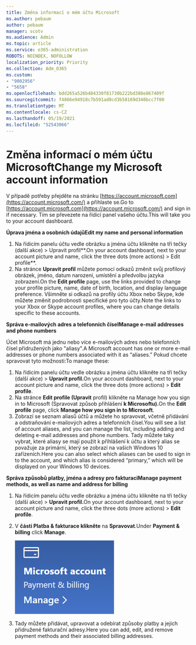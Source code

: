 ```yaml
---
title: Změna informací o mém účtu Microsoft
ms.author: pebaum
author: pebaum
manager: scotv
ms.audience: Admin
ms.topic: article
ms.service: o365-administration
ROBOTS: NOINDEX, NOFOLLOW
localization_priority: Priority
ms.collection: Adm_O365
ms.custom:
- "9002956"
- "5658"
ms.openlocfilehash: bdd265a526b484330f81730b222bd388e867409f
ms.sourcegitcommit: f4866e94918c7b591ad0cd3b58169d340bcc7f00
ms.translationtype: MT
ms.contentlocale: cs-CZ
ms.lasthandoff: 05/19/2021
ms.locfileid: "52543066"
---
```

# <a name="change-my-microsoft-account-information"></a><span data-ttu-id="5dd5a-102">Změna informací o mém účtu Microsoft</span><span class="sxs-lookup"><span data-stu-id="5dd5a-102">Change my Microsoft account information</span></span>

<span data-ttu-id="5dd5a-103">V případě potřeby přejděte na stránku [https://account.microsoft.com](https://account.microsoft.com/) a přihlaste se.</span><span class="sxs-lookup"><span data-stu-id="5dd5a-103">Go to [https://account.microsoft.com](https://account.microsoft.com/) and sign in if necessary.</span></span> <span data-ttu-id="5dd5a-104">Tím se převezete na řídicí panel vašeho účtu.</span><span class="sxs-lookup"><span data-stu-id="5dd5a-104">This will take you to your account dashboard.</span></span>  

<span data-ttu-id="5dd5a-105">**Úprava jména a osobních údajů**</span><span class="sxs-lookup"><span data-stu-id="5dd5a-105">**Edit my name and personal information**</span></span>

1. <span data-ttu-id="5dd5a-106">Na řídicím panelu účtu vedle obrázku a jména účtu klikněte na tři tečky (další akce) > Upravit profil\*\*.</span><span class="sxs-lookup"><span data-stu-id="5dd5a-106">On your account dashboard, next to your account picture and name, click the three dots (more actions) > Edit profile\*\*.</span></span>
2. <span data-ttu-id="5dd5a-107">Na stránce **Upravit profil** můžete pomocí odkazů změnit svůj profilový obrázek, jméno, datum narození, umístění a předvolbu jazyka zobrazení.</span><span class="sxs-lookup"><span data-stu-id="5dd5a-107">On the **Edit profile** page, use the links provided to change your profile picture, name, date of birth, location, and display language preference.</span></span> <span data-ttu-id="5dd5a-108">Všimněte si odkazů na profily účtu Xbox nebo Skype, kde můžete změnit podrobnosti specifické pro tyto účty.</span><span class="sxs-lookup"><span data-stu-id="5dd5a-108">Note the links to your Xbox or Skype account profiles, where you can change details specific to these accounts.</span></span>

<span data-ttu-id="5dd5a-109">**Správa e-mailových adres a telefonních čísel**</span><span class="sxs-lookup"><span data-stu-id="5dd5a-109">**Manage e-mail addresses and phone numbers**</span></span>

<span data-ttu-id="5dd5a-110">Účet Microsoft má jednu nebo více e-mailových adres nebo telefonních čísel přidružených jako "aliasy".</span><span class="sxs-lookup"><span data-stu-id="5dd5a-110">A Microsoft account has one or more e-mail addresses or phone numbers associated with it as “aliases.”</span></span> <span data-ttu-id="5dd5a-111">Pokud chcete spravovat tyto možnosti:</span><span class="sxs-lookup"><span data-stu-id="5dd5a-111">To manage these:</span></span>

1. <span data-ttu-id="5dd5a-112">Na řídicím panelu účtu vedle obrázku a jména účtu klikněte na tři tečky (další akce) > **Upravit profil.**</span><span class="sxs-lookup"><span data-stu-id="5dd5a-112">On your account dashboard, next to your account picture and name, click the three dots (more actions) > **Edit profile**.</span></span>
2. <span data-ttu-id="5dd5a-113">Na stránce **Edit profile (Upravit** profil) klikněte na Manage how you sign in to Microsoft (Spravovat způsob přihlášení **k Microsoftu).**</span><span class="sxs-lookup"><span data-stu-id="5dd5a-113">On the **Edit profile** page, click **Manage how you sign in to Microsoft**.</span></span> 
3. <span data-ttu-id="5dd5a-114">Zobrazí se seznam aliasů účtů a můžete ho spravovat, včetně přidávání a odstraňování e-mailových adres a telefonních čísel.</span><span class="sxs-lookup"><span data-stu-id="5dd5a-114">You will see a list of account aliases, and you can manage the list, including adding and deleting e-mail addresses and phone numbers.</span></span> <span data-ttu-id="5dd5a-115">Tady můžete taky vybrat, které aliasy se mají použít k přihlášení k účtu a který alias se považuje za primární, který se zobrazí na vašich Windows 10 zařízeních.</span><span class="sxs-lookup"><span data-stu-id="5dd5a-115">Here you can also select which aliases can be used to sign in to the account, and which alias is considered “primary,” which will be displayed on your Windows 10 devices.</span></span>

<span data-ttu-id="5dd5a-116">**Správa způsobů platby, jména a adresy pro fakturaci**</span><span class="sxs-lookup"><span data-stu-id="5dd5a-116">**Manage payment methods, as well as name and address for billing**</span></span> 

1. <span data-ttu-id="5dd5a-117">Na řídicím panelu účtu vedle obrázku a jména účtu klikněte na tři tečky (další akce) > **Upravit profil.**</span><span class="sxs-lookup"><span data-stu-id="5dd5a-117">On your account dashboard, next to your account picture and name, click the three dots (more actions) > **Edit profile**.</span></span>
2. <span data-ttu-id="5dd5a-118">V **části Platba & fakturace klikněte** na **Spravovat**.</span><span class="sxs-lookup"><span data-stu-id="5dd5a-118">Under **Payment & billing** click **Manage**.</span></span>

    ![Správa plateb a fakturace](media/manage-account.png)

3. <span data-ttu-id="5dd5a-120">Tady můžete přidávat, upravovat a odebírat způsoby platby a jejich přidružené fakturační adresy.</span><span class="sxs-lookup"><span data-stu-id="5dd5a-120">Here you can add, edit, and remove payment methods and their associated billing addresses.</span></span> 
